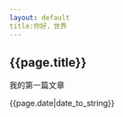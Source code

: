 ```yaml
---
layout: default
title:你好，世界
---
```


<h2>{{page.title}}</h2>
<p>我的第一篇文章</p>
<p>{{page.date|date_to_string}}</p>
